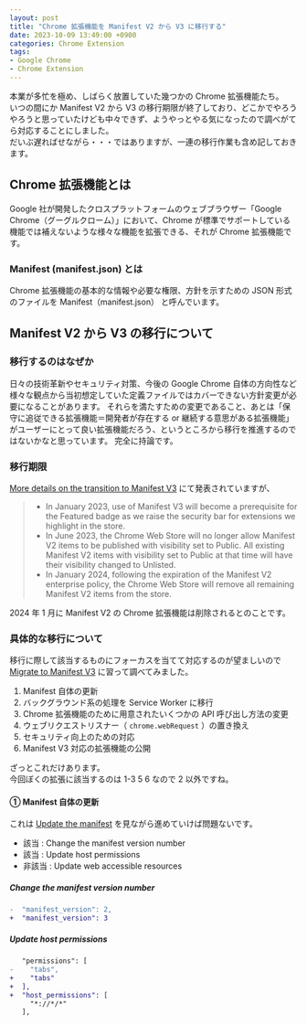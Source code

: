 ```yaml
---
layout: post
title: "Chrome 拡張機能を Manifest V2 から V3 に移行する"
date: 2023-10-09 13:49:00 +0900
categories: Chrome Extension
tags:
- Google Chrome
- Chrome Extension
---
```


本業が多忙を極め、しばらく放置していた幾つかの Chrome 拡張機能たち。  
いつの間にか Manifest V2 から V3 の移行期限が終了しており、どこかでやろうやろうと思っていたけども中々できず、ようやっとやる気になったので調べがてら対応することにしました。  
だいぶ遅ればせながら・・・ではありますが、一連の移行作業も含め記しておきます。


## Chrome 拡張機能とは

Google 社が開発したクロスプラットフォームのウェブブラウザー「Google Chrome（グーグルクローム）」において、Chrome が標準でサポートしている機能では補えないような様々な機能を拡張できる、それが Chrome 拡張機能です。


### Manifest (manifest.json) とは

Chrome 拡張機能の基本的な情報や必要な権限、方針を示すための JSON 形式のファイルを Manifest（manifest.json） と呼んでいます。


## Manifest V2 から V3 の移行について

### 移行するのはなぜか

日々の技術革新やセキュリティ対策、今後の Google Chrome 自体の方向性など様々な観点から当初想定していた定義ファイルではカバーできない方針変更が必要になることがあります。
それらを満たすための変更であること、あとは「保守に追従できる拡張機能＝開発者が存在する or 継続する意思がある拡張機能」がユーザーにとって良い拡張機能だろう、というところから移行を推進するのではないかなと思っています。
完全に持論です。


### 移行期限

[More details on the transition to Manifest V3](https://developer.chrome.com/blog/more-mv2-transition/) にて発表されていますが、

> - In January 2023, use of Manifest V3 will become a prerequisite for the Featured badge as we raise the security bar for extensions we highlight in the store.
> - In June 2023, the Chrome Web Store will no longer allow Manifest V2 items to be published with visibility set to Public. All existing Manifest V2 items with visibility set to Public at that time will have their visibility changed to Unlisted.
> - In January 2024, following the expiration of the Manifest V2 enterprise policy, the Chrome Web Store will remove all remaining Manifest V2 items from the store.

2024 年 1 月に Manifest V2 の Chrome 拡張機能は削除されるとのことです。


### 具体的な移行について

移行に際して該当するものにフォーカスを当てて対応するのが望ましいので [Migrate to Manifest V3](https://developer.chrome.com/docs/extensions/migrating/) に習って調べてみました。

1. Manifest 自体の更新
2. バックグラウンド系の処理を Service Worker に移行
3. Chrome 拡張機能のために用意されたいくつかの API 呼び出し方法の変更
4. ウェブリクエストリスナー（ `chrome.webRequest` ）の置き換え
5. セキュリティ向上のための対応
6. Manifest V3 対応の拡張機能の公開

ざっとこれだけあります。  
今回ぼくの拡張に該当するのは 1-3 5 6 なので 2 以外ですね。



#### ① Manifest 自体の更新

これは [Update the manifest](https://developer.chrome.com/docs/extensions/migrating/manifest/) を見ながら進めていけば問題ないです。

- 該当 : Change the manifest version number
- 該当 : Update host permissions
- 非該当 : Update web accessible resources


##### Change the manifest version number

```diff
-  "manifest_version": 2,
+  "manifest_version": 3
```

##### Update host permissions

```diff
   "permissions": [
-    "tabs",
+    "tabs"
+  ],
+  "host_permissions": [
     "*://*/*"
   ],
```






